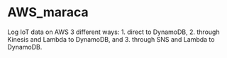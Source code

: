 # AWS_maraca
Log IoT data on AWS 3 different ways: 1. direct to DynamoDB, 2. through Kinesis and Lambda to DynamoDB, and 3. through SNS and Lambda to DynamoDB.
